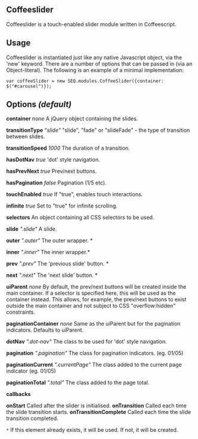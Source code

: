 Coffeeslider
------------

Coffeeslider is a touch-enabled slider module written in Coffeescript.   

Usage
-----

Coffeeslider is instantiated just like any native Javascript object, via the 'new' keyword. There are a number of options that can be passed in (via an Object-literal). The following is an example of a minimal implementation:
                       
`var coffeeSlider = new SEQ.modules.CoffeeSlider({container: $("#carousel")});`

  
Options *(default)*
-------
**container**           *none*            A jQuery object containing the slides.

**transitionType**      *"slide"*         "slide", "fade" or "slideFade" - the type of transition between slides.  

**transitionSpeed**     *1000*            The duration of a transition.   

**hasDotNav**           *true*            'dot' style navigation.    

**hasPrevNext**         *true*            Prev/next buttons.    

**hasPagination**       *false*           Pagination (1/5 etc). 

**touchEnabled**        *true*            If "true", enables touch interactions.   

**infinite**            *true*            Set to "true" for infinite scrolling.  


**selectors**                             An object containing all CSS selectors to be used.

**slide**                *".slide"*       A slide.   

**outer**                *".outer"*       The outer wrapper. *  
                                          
**inner**                *".inner"*       The inner wrapper.*

**prev**                 *".prev"*        The 'previous slide' button. *   

**next**                 *".next"*        The 'next slide' button. *   

**uiParent**             *none*           By default, the prev/next buttons will be created inside the main container. If a selector is specified here, this will be used as the container instead. This allows, for example, the prev/next buttons to exist outside the main container and not subject to CSS "overflow:hidden" constraints.    

**paginationContainer**  *none*           Same as the uiParent but for the pagination indicators. Defaults to uiParent.   

**dotNav**               *".dot-nav"*     The class to be used for 'dot' style navigation.  

**pagination**           *".pagination"*  The class for pagination indicators. (eg. 01/05)  

**paginationCurrent**    *".currentPage"* The class added to the current page indicator (eg. 01/05)    

**paginationTotal**      *".total"*       The class added to the page total.

**callbacks**

**onStart**                                Called after the slider is initialised.
**onTransition**                           Called each time the slide transition starts.
**onTransitionComplete**                   Called each time the slide transition completed.

`*` If this element already exists, it will be used. If not, it will be created.